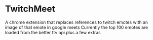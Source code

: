 # TwitchMeet

A chrome extension that replaces references to twitch emotes with an image of that emote in google meets
Currently the top 100 emotes are loaded from the better ttv api plus a few extras
